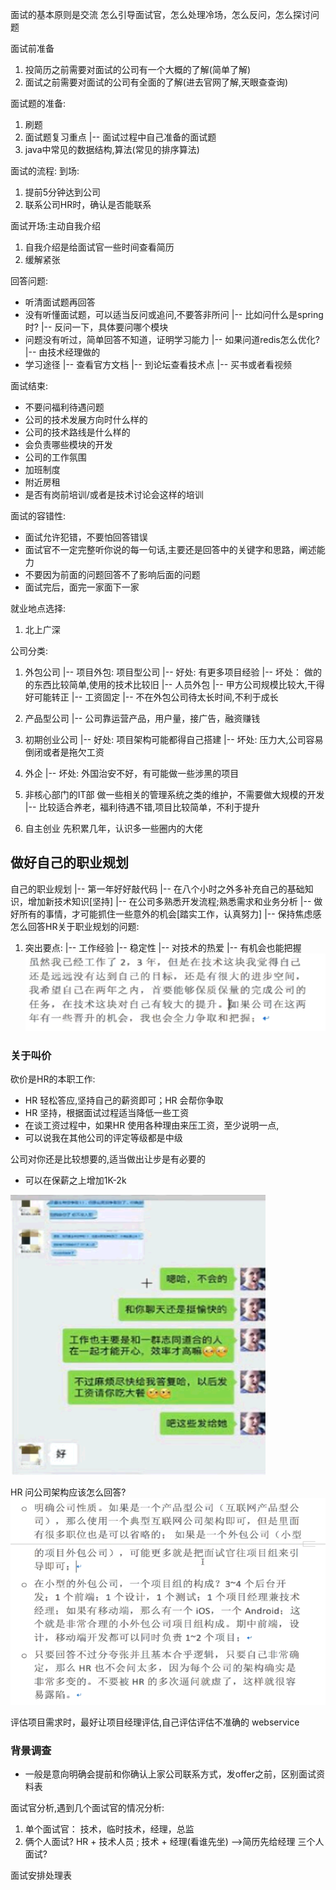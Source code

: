 
面试的基本原则是交流
怎么引导面试官，怎么处理冷场，怎么反问，怎么探讨问题

面试前准备
1. 投简历之前需要对面试的公司有一个大概的了解(简单了解)
2. 面试之前需要对面试的公司有全面的了解(进去官网了解,天眼查查询)

面试题的准备:
1. 刷题
2. 面试题复习重点
    |-- 面试过程中自己准备的面试题
3. java中常见的数据结构,算法(常见的排序算法)


面试的流程:
到场:
1. 提前5分钟达到公司
2. 联系公司HR时，确认是否能联系

面试开场:主动自我介绍
1. 自我介绍是给面试官一些时间查看简历
2. 缓解紧张

回答问题:
* 听清面试题再回答
* 没有听懂面试题，可以适当反问或追问,不要答非所问
    |-- 比如问什么是spring时?
    |-- 反问一下，具体要问哪个模块
* 问题没有听过，简单回答不知道，证明学习能力
    |-- 如果问道redis怎么优化?
    |-- 由技术经理做的
* 学习途径
    |-- 查看官方文档
    |-- 到论坛查看技术点
    |-- 买书或者看视频

面试结束:
* 不要问福利待遇问题
* 公司的技术发展方向时什么样的
* 公司的技术路线是什么样的
* 会负责哪些模块的开发
* 公司的工作氛围
* 加班制度
* 附近房租
* 是否有岗前培训/或者是技术讨论会这样的培训

面试的容错性:
* 面试允许犯错，不要怕回答错误
* 面试官不一定完整听你说的每一句话,主要还是回答中的关键字和思路，阐述能力
* 不要因为前面的问题回答不了影响后面的问题
* 面试完后，面完一家面下一家


就业地点选择:
1. 北上广深


公司分类:
1. 外包公司
  |-- 项目外包: 项目型公司
      |-- 好处: 有更多项目经验
      |-- 坏处： 做的的东西比较简单,使用的技术比较旧
  |-- 人员外包
      |-- 甲方公司规模比较大,干得好可能转正
      |-- 工资固定
  |-- 不在外包公司待太长时间,不利于成长

2. 产品型公司
  |-- 公司靠运营产品，用户量，接广告，融资赚钱
3. 初期创业公司
  |-- 好处: 项目架构可能都得自己搭建
  |-- 坏处: 压力大,公司容易倒闭或者是拖欠工资
4. 外企
  |-- 坏处: 外国治安不好，有可能做一些涉黑的项目
5. 非核心部门的IT部
做一些相关的管理系统之类的维护，不需要做大规模的开发
  |-- 比较适合养老，福利待遇不错,项目比较简单，不利于提升
6. 自主创业
  先积累几年，认识多一些圈内的大佬

## 做好自己的职业规划
自己的职业规划
   |-- 第一年好好敲代码
   |-- 在八个小时之外多补充自己的基础知识，增加新技术知识[坚持]
   |-- 在公司多熟悉开发流程;熟悉需求和业务分析
   |-- 做好所有的事情，才可能抓住一些意外的机会[踏实工作，认真努力]
   |-- 保持焦虑感
怎么回答HR关于职业规划的问题:
1. 突出要点:
        |-- 工作经验
        |-- 稳定性
        |-- 对技术的热爱
        |-- 有机会也能把握
![](assets/01_就业相关-f4eb8859.png)

### 关于叫价
砍价是HR的本职工作:
* HR 轻松答应,坚持自己的薪资即可；HR 会帮你争取
* HR 坚持，根据面试过程适当降低一些工资
* 在谈工资过程中，如果HR 使用各种理由来压工资，至少说明一点,
* 可以说我在其他公司的评定等级都是中级

公司对你还是比较想要的,适当做出让步是有必要的
* 可以在保薪之上增加1K-2k

![](assets/01_就业相关-9e2e326e.png)

HR 问公司架构应该怎么回答?
![](assets/01_就业相关-c5960b1c.png)

评估项目需求时，最好让项目经理评估,自己评估评估不准确的
webservice


### 背景调查

* 一般是意向明确会提前和你确认上家公司联系方式，发offer之前，区别面试资料表

面试官分析,遇到几个面试官的情况分析:
1. 单个面试官： 技术，临时技术，经理，总监
2. 俩个人面试?
    HR + 技术人员 ;
    技术 + 经理(看谁先坐)
        -->简历先给经理
   三个人面试?

面试安排处理表
